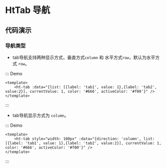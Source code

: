 # HtTab 导航

## 代码演示

### 导航类型

- tab导航支持两种显示方式，垂直方式`column` 和 水平方式`row`，默认为水平方式 `row`。

::: Demo
```vue demo
<template>
    <ht-tab :data="{list: [{label: 'tab1', value: 1},{label: 'tab2', value:2}], currentValue: 1, color: '#666', activeColor: '#f00'}" />
</template>
```
:::


- tab导航显示方式为 `column`。


::: Demo
```vue demo
<template>
    <ht-tab style="width: 100px" :data="{direction: 'column', list: [{label: 'tab1', value: 1},{label: 'tab2', value:2}], currentValue: 1, color: '#666', activeColor: '#f00'}" />
</template>
```
:::